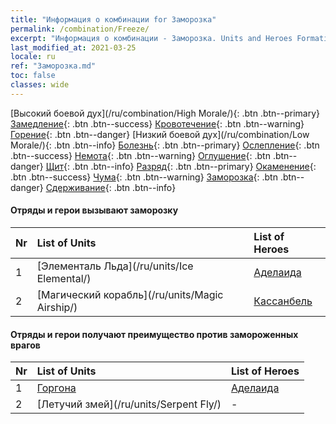 ```yaml
---
title: "Информация о комбинации for Заморозка"
permalink: /combination/Freeze/
excerpt: "Информация о комбинации - Заморозка. Units and Heroes Formation."
last_modified_at: 2021-03-25
locale: ru
ref: "Заморозка.md"
toc: false
classes: wide
---
```


  [Высокий боевой дух](/ru/combination/High Morale/){: .btn .btn--primary} [Замедление](/ru/combination/Slow/){: .btn .btn--success} [Кровотечение](/ru/combination/Bleeding/){: .btn .btn--warning} [Горение](/ru/combination/Burning/){: .btn .btn--danger} [Низкий боевой дух](/ru/combination/Low Morale/){: .btn .btn--info} [Болезнь](/ru/combination/Disease/){: .btn .btn--primary} [Ослепление](/ru/combination/Blind/){: .btn .btn--success} [Немота](/ru/combination/Silence/){: .btn .btn--warning} [Оглушение](/ru/combination/Stun/){: .btn .btn--danger} [Щит](/ru/combination/Shield/){: .btn .btn--info} [Разряд](/ru/combination/Static/){: .btn .btn--primary} [Окаменение](/ru/combination/Petrify/){: .btn .btn--success} [Чума](/ru/combination/Plague/){: .btn .btn--warning} [Заморозка](/ru/combination/Freeze/){: .btn .btn--danger} [Сдерживание](/ru/combination/Deterrence/){: .btn .btn--info} 


#### Отряды и герои вызывают заморозку

  | Nr |  List of Units  | List of Heroes | 
  |:---|:----------------|:---------------| 
  | 1 | [Элементаль Льда](/ru/units/Ice Elemental/) | [Аделаида](/ru/heroes/Adelaide/) |
  | 2 | [Магический корабль](/ru/units/Magic Airship/) | [Кассанбель](/ru/heroes/Cassanbel/) |


#### Отряды и герои получают преимущество против замороженных врагов

  | Nr |  List of Units  | List of Heroes | 
  |:---|:----------------|:---------------| 
  | 1 | [Горгона](/ru/units/Gorgon/) | [Аделаида](/ru/heroes/Adelaide/) |
  | 2 | [Летучий змей](/ru/units/Serpent Fly/) | - |
